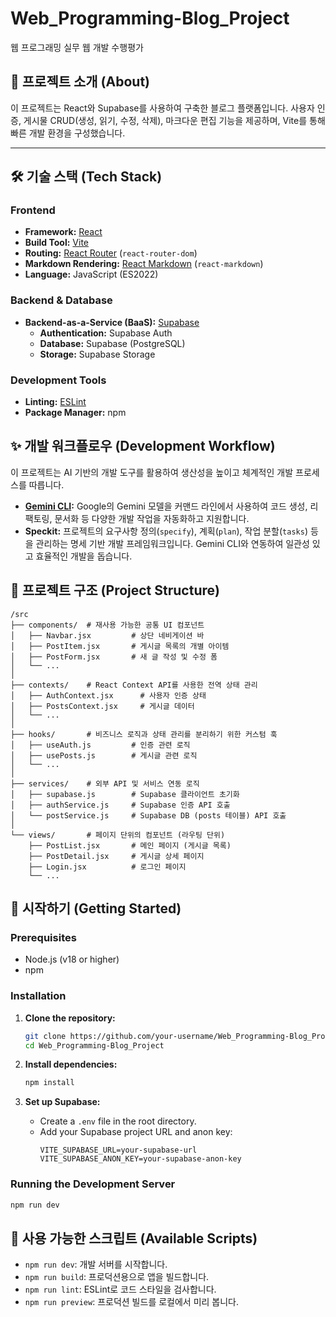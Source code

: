 # Web_Programming-Blog_Project
웹 프로그래밍 실무 웹 개발 수행평가

## 📖 프로젝트 소개 (About)
이 프로젝트는 React와 Supabase를 사용하여 구축한 블로그 플랫폼입니다. 사용자 인증, 게시물 CRUD(생성, 읽기, 수정, 삭제), 마크다운 편집 기능을 제공하며, Vite를 통해 빠른 개발 환경을 구성했습니다.

---

## 🛠️ 기술 스택 (Tech Stack)

### Frontend
- **Framework:** [React](https://react.dev/)
- **Build Tool:** [Vite](https://vitejs.dev/)
- **Routing:** [React Router](https://reactrouter.com/) (`react-router-dom`)
- **Markdown Rendering:** [React Markdown](https://github.com/remarkjs/react-markdown) (`react-markdown`)
- **Language:** JavaScript (ES2022)

### Backend & Database
- **Backend-as-a-Service (BaaS):** [Supabase](https://supabase.io/)
  - **Authentication:** Supabase Auth
  - **Database:** Supabase (PostgreSQL)
  - **Storage:** Supabase Storage

### Development Tools
- **Linting:** [ESLint](https://eslint.org/)
- **Package Manager:** npm

## ✨ 개발 워크플로우 (Development Workflow)
이 프로젝트는 AI 기반의 개발 도구를 활용하여 생산성을 높이고 체계적인 개발 프로세스를 따릅니다.

- **[Gemini CLI](https://developers.google.com/gemini/cli):** Google의 Gemini 모델을 커맨드 라인에서 사용하여 코드 생성, 리팩토링, 문서화 등 다양한 개발 작업을 자동화하고 지원합니다.
- **Speckit:** 프로젝트의 요구사항 정의(`specify`), 계획(`plan`), 작업 분할(`tasks`) 등을 관리하는 명세 기반 개발 프레임워크입니다. Gemini CLI와 연동하여 일관성 있고 효율적인 개발을 돕습니다.

## 📂 프로젝트 구조 (Project Structure)

```
/src
├── components/  # 재사용 가능한 공통 UI 컴포넌트
│   ├── Navbar.jsx         # 상단 네비게이션 바
│   ├── PostItem.jsx       # 게시글 목록의 개별 아이템
│   ├── PostForm.jsx       # 새 글 작성 및 수정 폼
│   └── ...
│
├── contexts/    # React Context API를 사용한 전역 상태 관리
│   ├── AuthContext.jsx      # 사용자 인증 상태
│   ├── PostsContext.jsx     # 게시글 데이터
│   └── ...
│
├── hooks/       # 비즈니스 로직과 상태 관리를 분리하기 위한 커스텀 훅
│   ├── useAuth.js         # 인증 관련 로직
│   ├── usePosts.js        # 게시글 관련 로직
│   └── ...
│
├── services/    # 외부 API 및 서비스 연동 로직
│   ├── supabase.js        # Supabase 클라이언트 초기화
│   ├── authService.js     # Supabase 인증 API 호출
│   └── postService.js     # Supabase DB (posts 테이블) API 호출
│
└── views/       # 페이지 단위의 컴포넌트 (라우팅 단위)
    ├── PostList.jsx       # 메인 페이지 (게시글 목록)
    ├── PostDetail.jsx     # 게시글 상세 페이지
    ├── Login.jsx          # 로그인 페이지
    └── ...
```

## 🚀 시작하기 (Getting Started)

### Prerequisites

- Node.js (v18 or higher)
- npm

### Installation

1.  **Clone the repository:**
    ```bash
    git clone https://github.com/your-username/Web_Programming-Blog_Project.git
    cd Web_Programming-Blog_Project
    ```

2.  **Install dependencies:**
    ```bash
    npm install
    ```

3.  **Set up Supabase:**
    - Create a `.env` file in the root directory.
    - Add your Supabase project URL and anon key:
      ```
      VITE_SUPABASE_URL=your-supabase-url
      VITE_SUPABASE_ANON_KEY=your-supabase-anon-key
      ```

### Running the Development Server

```bash
npm run dev
```

## 📜 사용 가능한 스크립트 (Available Scripts)

- `npm run dev`: 개발 서버를 시작합니다.
- `npm run build`: 프로덕션용으로 앱을 빌드합니다.
- `npm run lint`: ESLint로 코드 스타일을 검사합니다.
- `npm run preview`: 프로덕션 빌드를 로컬에서 미리 봅니다.
